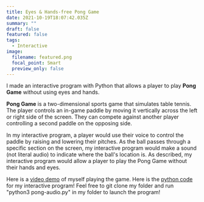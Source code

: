 ```yaml
---
title: Eyes & Hands-free Pong Game
date: 2021-10-19T18:07:42.035Z
summary: ""
draft: false
featured: false
tags:
  - Interactive
image:
  filename: featured.png
  focal_point: Smart
  preview_only: false
---
```

I made an interactive program with Python that allows a player to play **Pong Game** without using eyes and hands.

**Pong Game** is a two-dimensional sports game that simulates table tennis. The player controls an in-game paddle by moving it vertically across the left or right side of the screen. They can compete against another player controlling a second paddle on the opposing side. 

In my interactive program, a player would use their voice to control the paddle by raising and lowering their pitches. As the ball passes through a specific section on the screen, my interactive program would make a sound (not literal audio) to indicate where the ball's location is. As described, my interactive program would allow a player to play the Pong Game without their hands and eyes. 

Here is a [video demo](https://youtu.be/fQEl4lWYaAk) of myself playing the game. Here is the [python code](https://github.com/tinghanlin/eyes-hands-free-pong-game) for my interactive program! Feel free to git clone my folder and run "python3 pong-audio.py" in my folder to launch the program!